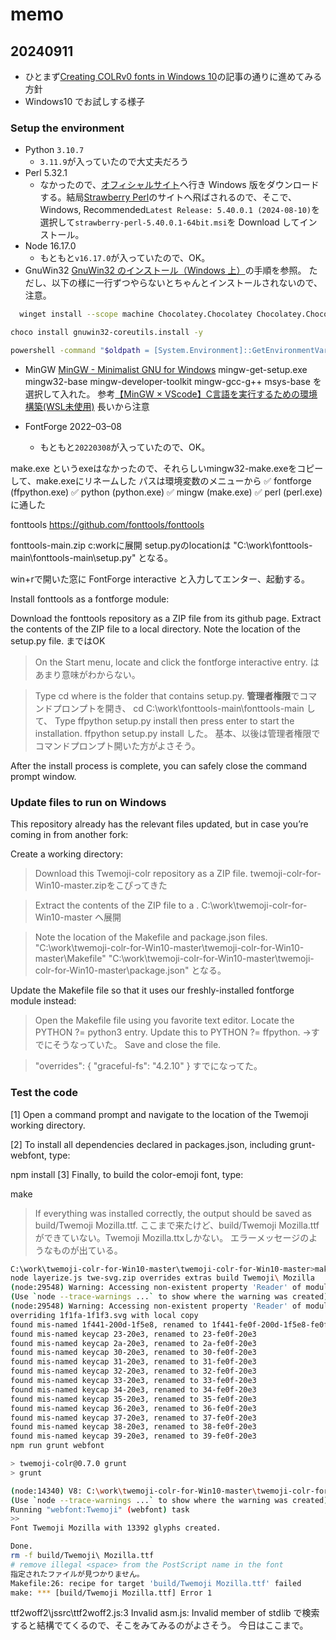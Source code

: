 # memo

## 20240911

- ひとまず[Creating COLRv0 fonts in Windows 10](https://medium.com/@360.by.roderick/creating-colrv0-fonts-in-windows-10-1a88988faf10)の記事の通りに進めてみる方針
- Windows10 でお試しする様子

### Setup the environment

- Python `3.10.7`
  - `3.11.9`が入っていたので大丈夫だろう
- Perl 5.32.1
  - なかったので、[オフィシャルサイト](https://www.perl.org/get.html)へ行き Windows 版をダウンロードする。結局[Strawberry Perl](https://strawberryperl.com/)のサイトへ飛ばされるので、そこで、Windows, Recommended`Latest Release: 5.40.0.1 (2024-08-10)`を選択して`strawberry-perl-5.40.0.1-64bit.msi`を Download してインストール。
- Node 16.17.0
  - もともと`v16.17.0`が入っていたので、OK。
- GnuWin32
  [GnuWin32 のインストール（Windows 上）](https://www.kkaneko.jp/tools/win/gnuwin.html)の手順を参照。
  ただし、以下の様に一行ずつやらないとちゃんとインストールされないので、注意。
```bash
  winget install --scope machine Chocolatey.Chocolatey Chocolatey.ChocolateyGUI
```
```bash
choco install gnuwin32-coreutils.install -y
```
```bash
powershell -command "$oldpath = [System.Environment]::GetEnvironmentVariable(\"Path\", \"Machine\"); $oldpath += \"; C:\Program Files (x86)\GnuWin32\bin\"; [System.Environment]::SetEnvironmentVariable(\"Path\", $oldpath, \"Machine\")"
```

- MinGW
[MinGW - Minimalist GNU for Windows](https://sourceforge.net/projects/mingw/)
mingw-get-setup.exe
mingw32-base
mingw-developer-toolkit
mingw-gcc-g++
msys-base
を選択して入れた。
参考[【MinGW × VScode】C言語を実行するための環境構築(WSL未使用)](https://zenn.dev/12morosy/articles/2c4d608cd0a38a)
長いから注意

- FontForge 2022–03–08
  - もともと`20220308`が入っていたので、OK。

make.exe というexeはなかったので、それらしいmingw32-make.exeをコピーして、make.exeにリネームした
パスは環境変数のメニューから
✅ fontforge (ffpython.exe)
✅ python (python.exe)
✅ mingw (make.exe)
✅ perl (perl.exe)
に通した

fonttools
https://github.com/fonttools/fonttools

fonttools-main.zip c:workに展開
setup.pyのlocationは
"C:\work\fonttools-main\fonttools-main\setup.py"
となる。

win+rで開いた窓に
FontForge interactive
と入力してエンター、起動する。

Install fonttools as a fontforge module:

Download the fonttools repository as a ZIP file from its github page.
Extract the contents of the ZIP file to a local directory.
Note the location of the setup.py file.
まではOK

> On the Start menu, locate and click the fontforge interactive entry.
はあまり意味がわからない。

> Type cd <local directory> where <local directory> is the folder that contains setup.py.
**管理者権限**でコマンドプロンプトを開き、
cd C:\work\fonttools-main\fonttools-main
して、
Type ffpython setup.py install then press enter to start the installation.
ffpython setup.py install
した。
基本、以後は管理者権限でコマンドプロンプト開いた方がよさそう。


After the install process is complete, you can safely close the command prompt window.


### Update files to run on Windows
This repository already has the relevant files updated, but in case you’re coming in from another fork:

Create a working directory:

>Download this Twemoji-colr repository as a ZIP file.
twemoji-colr-for-Win10-master.zipをこぴってきた

>Extract the contents of the ZIP file to a <local directory>.
C:\work\twemoji-colr-for-Win10-master へ展開

>Note the location of the Makefile and package.json files.
"C:\work\twemoji-colr-for-Win10-master\twemoji-colr-for-Win10-master\Makefile"
"C:\work\twemoji-colr-for-Win10-master\twemoji-colr-for-Win10-master\package.json"
となる。

Update the Makefile file so that it uses our freshly-installed fontforge module instead:

>Open the Makefile file using you favorite text editor.
>Locate the PYTHON ?= python3 entry.
>Update this to PYTHON ?= ffpython.
→すでにそうなっていた。
>Save and close the file.

>"overrides": {
> "graceful-fs": "4.2.10"
> }
すでになってた。


### Test the code

[1] Open a command prompt and navigate to the location of the Twemoji working directory.

[2] To install all dependencies declared in packages.json, including grunt-webfont, type:

npm install
[3] Finally, to build the color-emoji font, type:

make


> If everything was installed correctly, the output should be saved as build/Twemoji Mozilla.ttf.
ここまで来たけど、build/Twemoji Mozilla.ttfができていない。Twemoji Mozilla.ttxしかない。
エラーメッセージのようなものが出ている。
```bash
C:\work\twemoji-colr-for-Win10-master\twemoji-colr-for-Win10-master>make
node layerize.js twe-svg.zip overrides extras build Twemoji\ Mozilla
(node:29548) Warning: Accessing non-existent property 'Reader' of module exports inside circular dependency
(Use `node --trace-warnings ...` to show where the warning was created)
(node:29548) Warning: Accessing non-existent property 'Reader' of module exports inside circular dependency
overriding 1f1fa-1f1f3.svg with local copy
found mis-named 1f441-200d-1f5e8, renamed to 1f441-fe0f-200d-1f5e8-fe0f
found mis-named keycap 23-20e3, renamed to 23-fe0f-20e3
found mis-named keycap 2a-20e3, renamed to 2a-fe0f-20e3
found mis-named keycap 30-20e3, renamed to 30-fe0f-20e3
found mis-named keycap 31-20e3, renamed to 31-fe0f-20e3
found mis-named keycap 32-20e3, renamed to 32-fe0f-20e3
found mis-named keycap 33-20e3, renamed to 33-fe0f-20e3
found mis-named keycap 34-20e3, renamed to 34-fe0f-20e3
found mis-named keycap 35-20e3, renamed to 35-fe0f-20e3
found mis-named keycap 36-20e3, renamed to 36-fe0f-20e3
found mis-named keycap 37-20e3, renamed to 37-fe0f-20e3
found mis-named keycap 38-20e3, renamed to 38-fe0f-20e3
found mis-named keycap 39-20e3, renamed to 39-fe0f-20e3
npm run grunt webfont

> twemoji-colr@0.7.0 grunt
> grunt

(node:14340) V8: C:\work\twemoji-colr-for-Win10-master\twemoji-colr-for-Win10-master\node_modules\ttf2woff2\jssrc\ttf2woff2.js:3 Invalid asm.js: Invalid member of stdlib
(Use `node --trace-warnings ...` to show where the warning was created)
Running "webfont:Twemoji" (webfont) task
>>
Font Twemoji Mozilla with 13392 glyphs created.

Done.
rm -f build/Twemoji\ Mozilla.ttf
# remove illegal <space> from the PostScript name in the font
指定されたファイルが見つかりません。
Makefile:26: recipe for target 'build/Twemoji Mozilla.ttf' failed
make: *** [build/Twemoji Mozilla.ttf] Error 1
```

ttf2woff2\jssrc\ttf2woff2.js:3 Invalid asm.js: Invalid member of stdlib
で検索すると結構でてくるので、そこをみてみるのがよさそう。
今日はここまで。


